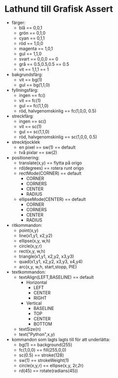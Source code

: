 # Lathund till Grafisk Assert

* färger:    
  * blå == 0,0,1
  * grön == 0,1,0
  * cyan == 0,1,1
  * röd == 1,0,0
  * magenta == 1,0,1
  * gul == 1,1,0
  * svart == 0,0,0 == 0
  * grå == 0.5,0.5,0.5 == 0.5
  * vit == 1,1,1 == 1  
* bakgrundsfärg:
  * vit == bg(1)     
  * gul == bg(1,1,0)       
* fyllningsfärg:
  * ingen == fc()   
  * vit == fc(1)  
  * gul == fc(1,1,0)  
  * röd, halvgenomskinlig == fc(1,0,0, 0.5)    
* streckfärg:
  * ingen == sc()
  * vit == sc(1)
  * gul == sc(1,1,0)      
  * röd, halvgenomskinlig == sc(1,0,0, 0.5)
* strecktjocklek
  * en pixel == sw(1) == default
  * två pixlar == sw(2)
* positionering:
  * translate(x,y) == flytta på origo
  * rd(degrees)  == rotera runt origo
  * rectMode(CORNER) == default
    * CORNER
    * CORNERS
    * CENTER
    * RADIUS
  * ellipseMode(CENTER) == default
    * CORNER
    * CORNERS
    * CENTER
    * RADIUS
* ritkommandon:
  * point(x,y)
  * line(x1,y1, x2,y2)  
  * ellipse(x,y, w,h)
  * circle(x,y,r)                                              
  * rect(x,y, w,h)
  * triangle(x1,y1, x2,y2, x3,y3)
  * quad(x1,y1, x2,y2, x3,y3, x4,y4)
  * arc(x,y, w,h, start,stopp, PIE)  
* textkommandon:
  * textAlign(LEFT,BASELINE) == default
    * Horizontal
      * LEFT
      * CENTER
      * RIGHT
    * Vertical
      * BASELINE
      * TOP
      * CENTER
      * BOTTOM
  * textSize(n)
  * text("Python",x,y)
* kommandon som lagts lagts till för att underlätta:
  * bg(1) == background(255) 
  * fc(1,0,0) == fill(255,0,0)
  * sc(0.5) == stroke(128)
  * sw(1) == strokeWeight(1)
  * circle(x,y,r) == ellipse(x,y, 2*r,2*r)
  * rd(45) == rotate(radians(45))